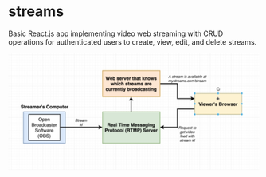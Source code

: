 # streams
Basic React.js app implementing video web streaming with CRUD operations for authenticated users to create, view, edit, and delete streams.

![overall Streams web app architecture](./streams%20app%20architecture.png)

